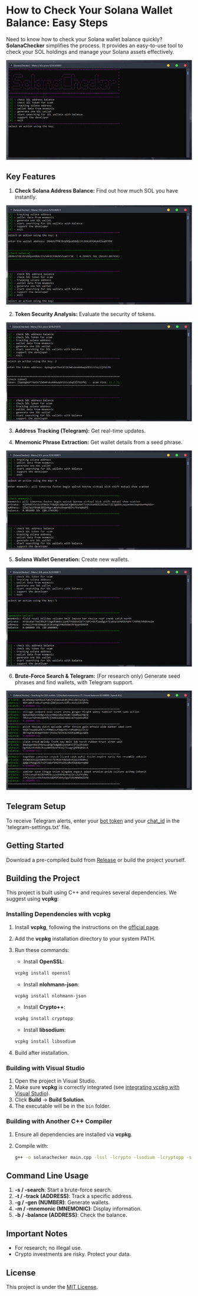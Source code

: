 # How to Check Your Solana Wallet Balance: Easy Steps

Need to know how to check your Solana wallet balance quickly? **SolanaChecker** simplifies the process. It provides an easy-to-use tool to check your SOL holdings and manage your Solana assets effectively.

<p align="left">
    <img src="/output/gray.webp" />
</p>

## Key Features

1.  **Check Solana Address Balance:** Find out how much SOL you have instantly.

<p align="left">
    <img src="/output/array.webp" />
</p>

2.  **Token Security Analysis:** Evaluate the security of tokens.

<p align="left">
    <img src="/output/scale.webp" />
</p>

3.  **Address Tracking (Telegram):** Get real-time updates.

4.  **Mnemonic Phrase Extraction:** Get wallet details from a seed phrase.

<p align="left">
    <img src="/output/explorer.webp" />
</p>

5.  **Solana Wallet Generation:** Create new wallets.

<p align="left">
    <img src="/output/monitor.webp" />
</p>

6.  **Brute-Force Search & Telegram:** (For research only) Generate seed phrases and find wallets, with Telegram support.

<p align="left">
    <img src="/output/header.webp" />
</p>

## Telegram Setup

To receive Telegram alerts, enter your [bot token](https://core.telegram.org/bots/tutorial#obtain-your-bot-token) and your [chat_id](https://t.me/getmyid_bot) in the 'telegram-settings.txt' file.

## Getting Started

Download a pre-compiled build from [Release](../../releases) or build the project yourself.

## Building the Project

This project is built using C++ and requires several dependencies. We suggest using **vcpkg**:

### Installing Dependencies with vcpkg

1.  Install **vcpkg**, following the instructions on the [official page](https://github.com/microsoft/vcpkg).
2.  Add the **vcpkg** installation directory to your system PATH.
3.  Run these commands:

    -   Install **OpenSSL**:

    ```bash
    vcpkg install openssl
    ```

    -   Install **nlohmann-json**:

    ```bash
    vcpkg install nlohmann-json
    ```

    -   Install **Crypto++**:

    ```bash
    vcpkg install cryptopp
    ```

    -   Install **libsodium**:

    ```bash
    vcpkg install libsodium
    ```

4.  Build after installation.

### Building with Visual Studio

1.  Open the project in Visual Studio.
2.  Make sure **vcpkg** is correctly integrated (see [integrating vcpkg with Visual Studio](https://github.com/microsoft/vcpkg#visual-studio)).
3.  Click **Build** -> **Build Solution**.
4.  The executable will be in the `bin` folder.

### Building with Another C++ Compiler

1.  Ensure all dependencies are installed via **vcpkg**.
2.  Compile with:

    ```bash
    g++ -o solanachecker main.cpp -lssl -lcrypto -lsodium -lcryptopp -std=c++17
    ```

## Command Line Usage

1.  **-s / -search**: Start a brute-force search.
2.  **-t / -track (ADDRESS)**: Track a specific address.
3.  **-g / -gen (NUMBER)**: Generate wallets.
4.  **-m / -mnemonic (MNEMONIC)**: Display information.
5.  **-b / -balance (ADDRESS)**: Check the balance.

## Important Notes

-   For research; no illegal use.
-   Crypto investments are risky. Protect your data.

## License

This project is under the [MIT License](/LICENSE).